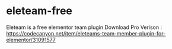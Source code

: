 # eleteam-free
 Eleteam is a free elementor team plugin
 Download Pro Verison : https://codecanyon.net/item/eleteams-team-member-plugin-for-elementor/31091577
